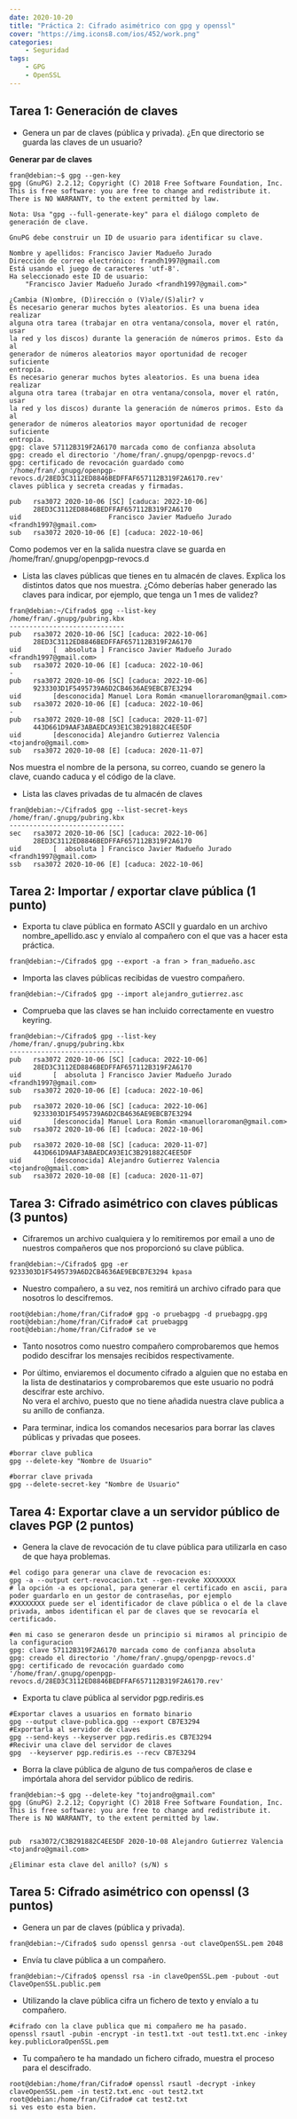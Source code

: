 ```yaml
---
date: 2020-10-20
title: "Práctica 2: Cifrado asimétrico con gpg y openssl"
cover: "https://img.icons8.com/ios/452/work.png"
categories: 
    - Seguridad
tags:
    - GPG
    - OpenSSL
---
```


## Tarea 1: Generación de claves

* Genera un par de claves (pública y privada). ¿En que directorio se guarda las claves de un usuario?

**Generar par de claves**
```shell
fran@debian:~$ gpg --gen-key
gpg (GnuPG) 2.2.12; Copyright (C) 2018 Free Software Foundation, Inc.
This is free software: you are free to change and redistribute it.
There is NO WARRANTY, to the extent permitted by law.

Nota: Usa "gpg --full-generate-key" para el diálogo completo de generación de clave.

GnuPG debe construir un ID de usuario para identificar su clave.

Nombre y apellidos: Francisco Javier Madueño Jurado
Dirección de correo electrónico: frandh1997@gmail.com
Está usando el juego de caracteres 'utf-8'.
Ha seleccionado este ID de usuario:
    "Francisco Javier Madueño Jurado <frandh1997@gmail.com>"

¿Cambia (N)ombre, (D)irección o (V)ale/(S)alir? v
Es necesario generar muchos bytes aleatorios. Es una buena idea realizar
alguna otra tarea (trabajar en otra ventana/consola, mover el ratón, usar
la red y los discos) durante la generación de números primos. Esto da al
generador de números aleatorios mayor oportunidad de recoger suficiente
entropía.
Es necesario generar muchos bytes aleatorios. Es una buena idea realizar
alguna otra tarea (trabajar en otra ventana/consola, mover el ratón, usar
la red y los discos) durante la generación de números primos. Esto da al
generador de números aleatorios mayor oportunidad de recoger suficiente
entropía.
gpg: clave 57112B319F2A6170 marcada como de confianza absoluta
gpg: creado el directorio '/home/fran/.gnupg/openpgp-revocs.d'
gpg: certificado de revocación guardado como '/home/fran/.gnupg/openpgp-revocs.d/28ED3C3112ED8846BEDFFAF657112B319F2A6170.rev'
claves pública y secreta creadas y firmadas.

pub   rsa3072 2020-10-06 [SC] [caduca: 2022-10-06]
      28ED3C3112ED8846BEDFFAF657112B319F2A6170
uid                      Francisco Javier Madueño Jurado <frandh1997@gmail.com>
sub   rsa3072 2020-10-06 [E] [caduca: 2022-10-06]
```
Como podemos ver en la salida nuestra clave se guarda en /home/fran/.gnupg/openpgp-revocs.d

* Lista las claves públicas que tienes en tu almacén de claves. Explica los distintos datos que nos muestra. ¿Cómo deberías haber generado las claves para indicar, por ejemplo, que tenga un 1 mes de validez?
```shell
fran@debian:~/Cifrado$ gpg --list-key
/home/fran/.gnupg/pubring.kbx
-----------------------------
pub   rsa3072 2020-10-06 [SC] [caduca: 2022-10-06]
      28ED3C3112ED8846BEDFFAF657112B319F2A6170
uid        [  absoluta ] Francisco Javier Madueño Jurado <frandh1997@gmail.com>
sub   rsa3072 2020-10-06 [E] [caduca: 2022-10-06]
-
pub   rsa3072 2020-10-06 [SC] [caduca: 2022-10-06]
      9233303D1F5495739A6D2CB4636AE9EBCB7E3294
uid        [desconocida] Manuel Lora Román <manuelloraroman@gmail.com>
sub   rsa3072 2020-10-06 [E] [caduca: 2022-10-06]
-
pub   rsa3072 2020-10-08 [SC] [caduca: 2020-11-07]
      443D661D9AAF3ABAEDCA93E1C3B291882C4EE5DF
uid        [desconocida] Alejandro Gutierrez Valencia <tojandro@gmail.com>
sub   rsa3072 2020-10-08 [E] [caduca: 2020-11-07]
```
Nos muestra el nombre de la persona, su correo, cuando se genero la clave, cuando caduca y el código de la clave.  

* Lista las claves privadas de tu almacén de claves
```shell
fran@debian:~/Cifrado$ gpg --list-secret-keys
/home/fran/.gnupg/pubring.kbx
-----------------------------
sec   rsa3072 2020-10-06 [SC] [caduca: 2022-10-06]
      28ED3C3112ED8846BEDFFAF657112B319F2A6170
uid        [  absoluta ] Francisco Javier Madueño Jurado <frandh1997@gmail.com>
ssb   rsa3072 2020-10-06 [E] [caduca: 2022-10-06]
```

## Tarea 2: Importar / exportar clave pública (1 punto)

* Exporta tu clave pública en formato ASCII y guardalo en un archivo nombre_apellido.asc y envíalo al compañero con el que vas a hacer esta práctica.
```shell
fran@debian:~/Cifrado$ gpg --export -a fran > fran_madueño.asc
```

* Importa las claves públicas recibidas de vuestro compañero.
```shell
fran@debian:~/Cifrado$ gpg --import alejandro_gutierrez.asc 
```

* Comprueba que las claves se han incluido correctamente en vuestro keyring.
```shell
fran@debian:~/Cifrado$ gpg --list-key
/home/fran/.gnupg/pubring.kbx
-----------------------------
pub   rsa3072 2020-10-06 [SC] [caduca: 2022-10-06]
      28ED3C3112ED8846BEDFFAF657112B319F2A6170
uid        [  absoluta ] Francisco Javier Madueño Jurado <frandh1997@gmail.com>
sub   rsa3072 2020-10-06 [E] [caduca: 2022-10-06]

pub   rsa3072 2020-10-06 [SC] [caduca: 2022-10-06]
      9233303D1F5495739A6D2CB4636AE9EBCB7E3294
uid        [desconocida] Manuel Lora Román <manuelloraroman@gmail.com>
sub   rsa3072 2020-10-06 [E] [caduca: 2022-10-06]

pub   rsa3072 2020-10-08 [SC] [caduca: 2020-11-07]
      443D661D9AAF3ABAEDCA93E1C3B291882C4EE5DF
uid        [desconocida] Alejandro Gutierrez Valencia <tojandro@gmail.com>
sub   rsa3072 2020-10-08 [E] [caduca: 2020-11-07]
```

## Tarea 3: Cifrado asimétrico con claves públicas (3 puntos)

* Cifraremos un archivo cualquiera y lo remitiremos por email a uno de nuestros compañeros que nos proporcionó su clave pública.
```shell
fran@debian:~/Cifrado$ gpg -er 9233303D1F5495739A6D2CB4636AE9EBCB7E3294 kpasa 
```

* Nuestro compañero, a su vez, nos remitirá un archivo cifrado para que nosotros lo descifremos.
```shell
root@debian:/home/fran/Cifrado# gpg -o pruebagpg -d pruebagpg.gpg
root@debian:/home/fran/Cifrado# cat pruebagpg
root@debian:/home/fran/Cifrado# se ve
```
* Tanto nosotros como nuestro compañero comprobaremos que hemos podido descifrar los mensajes recibidos respectivamente.


* Por último, enviaremos el documento cifrado a alguien que no estaba en la lista de destinatarios y comprobaremos que este usuario no podrá descifrar este archivo.  
No vera el archivo, puesto que no tiene añadida nuestra clave publica a su anillo de confianza.

* Para terminar, indica los comandos necesarios para borrar las claves públicas y privadas que posees.
```shell
#borrar clave publica
gpg --delete-key "Nombre de Usuario"

#borrar clave privada
gpg --delete-secret-key "Nombre de Usuario"
```

## Tarea 4: Exportar clave a un servidor público de claves PGP (2 puntos)

* Genera la clave de revocación de tu clave pública para utilizarla en caso de que haya problemas.
```shell
#el codigo para generar una clave de revocacion es:
gpg -a --output cert-revocacion.txt --gen-revoke XXXXXXXX
# la opción -a es opcional, para generar el certificado en ascii, para poder guardarlo en un gestor de contraseñas, por ejemplo
#XXXXXXXX puede ser el identificador de clave pública o el de la clave privada, ambos identifican el par de claves que se revocaría el certificado.

#en mi caso se generaron desde un principio si miramos al principio de la configuracion
gpg: clave 57112B319F2A6170 marcada como de confianza absoluta
gpg: creado el directorio '/home/fran/.gnupg/openpgp-revocs.d'
gpg: certificado de revocación guardado como '/home/fran/.gnupg/openpgp-revocs.d/28ED3C3112ED8846BEDFFAF657112B319F2A6170.rev'
```


* Exporta tu clave pública al servidor pgp.rediris.es
```shell
#Exportar claves a usuarios en formato binario
gpg --output clave-publica.gpg --export CB7E3294
#Exportarla al servidor de claves
gpg --send-keys --keyserver pgp.rediris.es CB7E3294
#Recivir una clave del servidor de claves
gpg  --keyserver pgp.rediris.es --recv CB7E3294
```

* Borra la clave pública de alguno de tus compañeros de clase e impórtala ahora del servidor público de rediris.
```shell
fran@debian:~$ gpg --delete-key "tojandro@gmail.com"
gpg (GnuPG) 2.2.12; Copyright (C) 2018 Free Software Foundation, Inc.
This is free software: you are free to change and redistribute it.
There is NO WARRANTY, to the extent permitted by law.


pub  rsa3072/C3B291882C4EE5DF 2020-10-08 Alejandro Gutierrez Valencia <tojandro@gmail.com>

¿Eliminar esta clave del anillo? (s/N) s
```

## Tarea 5: Cifrado asimétrico con openssl (3 puntos)

* Genera un par de claves (pública y privada).
```shell
fran@debian:~/Cifrado$ sudo openssl genrsa -out claveOpenSSL.pem 2048
```

* Envía tu clave pública a un compañero.
```shell
fran@debian:~/Cifrado$ openssl rsa -in claveOpenSSL.pem -pubout -out ClaveOpenSSL.public.pem
```

* Utilizando la clave pública cifra un fichero de texto y envíalo a tu compañero.
```shell
#cifrado con la clave publica que mi compañero me ha pasado.
openssl rsautl -pubin -encrypt -in test1.txt -out test1.txt.enc -inkey key.publicLoraOpenSSL.pem 
```

* Tu compañero te ha mandado un fichero cifrado, muestra el proceso para el descifrado.
```shell
root@debian:/home/fran/Cifrado# openssl rsautl -decrypt -inkey claveOpenSSL.pem -in test2.txt.enc -out test2.txt
root@debian:/home/fran/Cifrado# cat test2.txt
si ves esto esta bien.
```